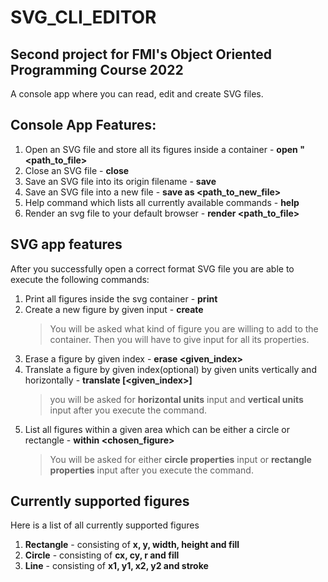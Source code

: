 # SVG_CLI_EDITOR
## Second project for FMI's Object Oriented Programming Course 2022

A console app where you can read, edit and create SVG files.

## Console App Features:
1. Open an SVG file and store all its figures inside a container - **open "<path_to_file>**
2. Close an SVG file - **close**
3. Save an SVG file into its origin filename - **save**
4. Save an SVG file into a new file - **save as <path_to_new_file>**
5. Help command which lists all currently available commands - **help**
6. Render an svg file to your default browser - **render <path_to_file>**

## SVG app features
After you successfully open a correct format SVG file you are able to execute the following commands:

1. Print all figures inside the svg container - **print**
2. Create a new figure by given input - **create**
    > You will be asked what kind of figure you are willing to add to the container. Then you will have to give input for all its properties.
3. Erase a figure by given index - **erase <given_index>**
4. Translate a figure by given index(optional) by given units vertically and horizontally - **translate [<given_index>]**
    > you will be asked for **horizontal units** input and **vertical units** input after you execute the command.
5. List all figures within a given area which can be either a circle or rectangle - **within <chosen_figure>**
    > You will be asked for either **circle properties** input or **rectangle properties** input after you execute the command.


## Currently supported figures
Here is a list of all currently supported figures
1. **Rectangle** - consisting of **x, y, width, height and fill**
2. **Circle** - consisting of **cx, cy, r and fill**
3. **Line** - consisting of **x1, y1, x2, y2 and stroke**

